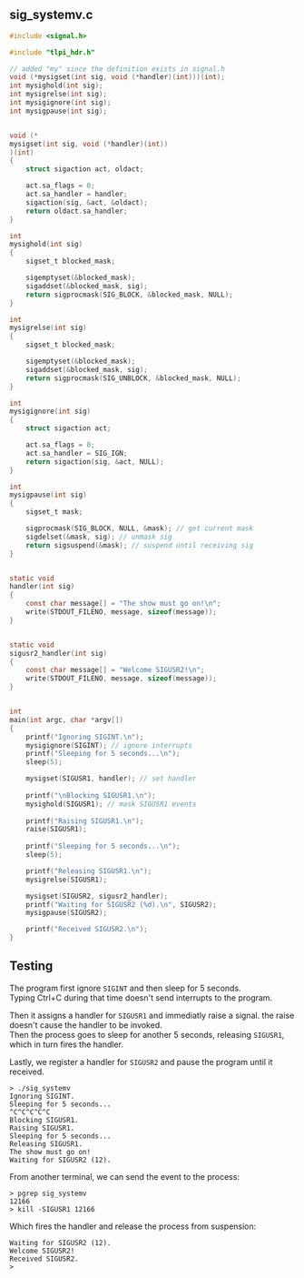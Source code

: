 ## sig_systemv.c
```C
#include <signal.h>

#include "tlpi_hdr.h"

// added "my" since the definition exists in signal.h
void (*mysigset(int sig, void (*handler)(int)))(int);
int mysighold(int sig);
int mysigrelse(int sig);
int mysigignore(int sig);
int mysigpause(int sig);


void (*
mysigset(int sig, void (*handler)(int))
)(int)
{
    struct sigaction act, oldact;

    act.sa_flags = 0;
    act.sa_handler = handler;
    sigaction(sig, &act, &oldact);
    return oldact.sa_handler;
}

int
mysighold(int sig)
{
    sigset_t blocked_mask;

    sigemptyset(&blocked_mask);
    sigaddset(&blocked_mask, sig);
    return sigprocmask(SIG_BLOCK, &blocked_mask, NULL);
}

int
mysigrelse(int sig)
{
    sigset_t blocked_mask;

    sigemptyset(&blocked_mask);
    sigaddset(&blocked_mask, sig);
    return sigprocmask(SIG_UNBLOCK, &blocked_mask, NULL);
}

int
mysigignore(int sig)
{
    struct sigaction act;

    act.sa_flags = 0;
    act.sa_handler = SIG_IGN;
    return sigaction(sig, &act, NULL);
}

int
mysigpause(int sig)
{
    sigset_t mask;

    sigprocmask(SIG_BLOCK, NULL, &mask); // get current mask
    sigdelset(&mask, sig); // unmask sig
    return sigsuspend(&mask); // suspend until receiving sig
}


static void
handler(int sig)
{
    const char message[] = "The show must go on!\n";
    write(STDOUT_FILENO, message, sizeof(message));
}


static void
sigusr2_handler(int sig)
{
    const char message[] = "Welcome SIGUSR2!\n";
    write(STDOUT_FILENO, message, sizeof(message));
}


int
main(int argc, char *argv[])
{
    printf("Ignoring SIGINT.\n");
    mysigignore(SIGINT); // ignore interrupts
    printf("Sleeping for 5 seconds...\n");
    sleep(5);

    mysigset(SIGUSR1, handler); // set handler
    
    printf("\nBlocking SIGUSR1.\n");
    mysighold(SIGUSR1); // mask SIGUSR1 events
    
    printf("Raising SIGUSR1.\n");
    raise(SIGUSR1);
    
    printf("Sleeping for 5 seconds...\n");
    sleep(5);

    printf("Releasing SIGUSR1.\n");
    mysigrelse(SIGUSR1);

    mysigset(SIGUSR2, sigusr2_handler);
    printf("Waiting for SIGUSR2 (%d).\n", SIGUSR2);
    mysigpause(SIGUSR2);

    printf("Received SIGUSR2.\n");
}

```

## Testing
The program first ignore `SIGINT` and then sleep for 5 seconds.<br/>
Typing Ctrl+C during that time doesn't send interrupts to the program.

Then it assigns a handler for `SIGUSR1` and immediatly raise a signal. the raise doesn't cause the handler to be invoked.<br/>
Then the process goes to sleep for another 5 seconds, releasing `SIGUSR1`, which in turn fires the handler.

Lastly, we register a handler for `SIGUSR2` and pause the program until it received.

```
> ./sig_systemv
Ignoring SIGINT.
Sleeping for 5 seconds...
^C^C^C^C^C
Blocking SIGUSR1.
Raising SIGUSR1.
Sleeping for 5 seconds...
Releasing SIGUSR1.
The show must go on!
Waiting for SIGUSR2 (12).
```

From another terminal, we can send the event to the process:

```
> pgrep sig_systemv  
12166
> kill -SIGUSR1 12166
```

Which fires the handler and release the process from suspension:
```
Waiting for SIGUSR2 (12).
Welcome SIGUSR2!
Received SIGUSR2.
> 
```
